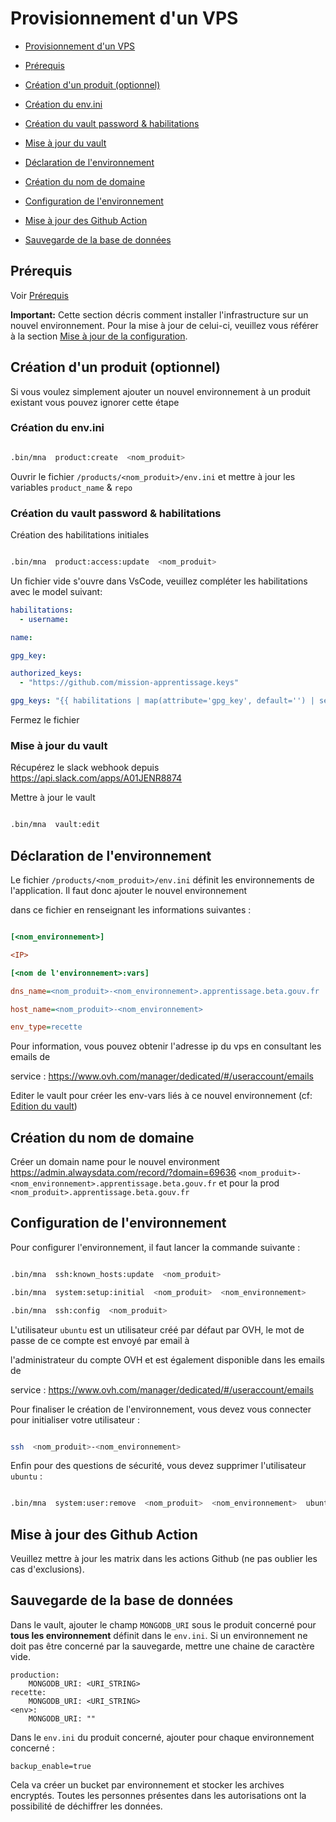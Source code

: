 # Provisionnement d'un VPS

- [Provisionnement d'un VPS](#provisionnement-dun-vps)

- [Prérequis](#prérequis)

- [Création d'un produit (optionnel)](#création-dun-produit-optionnel)

- [Création du env.ini](#création-du-envini)

- [Création du vault password \& habilitations](#création-du-vault-password--habilitations)

- [Mise à jour du vault](#mise-à-jour-du-vault)

- [Déclaration de l'environnement](#déclaration-de-lenvironnement)

- [Création du nom de domaine](#création-du-nom-de-domaine)

- [Configuration de l'environnement](#configuration-de-lenvironnement)

- [Mise à jour des Github Action](#mise-à-jour-des-github-action)

- [Sauvegarde de la base de données](#sauvegarde-de-la-base-de-données)

## Prérequis

Voir [Prérequis](./pre-requisites.md)

**Important:** Cette section décris comment installer l'infrastructure sur un nouvel environnement. Pour la mise à jour de celui-ci, veuillez vous référer à la section [Mise à jour de la configuration](#mise-à-jour-de-la-configuration).

## Création d'un produit (optionnel)

Si vous voulez simplement ajouter un nouvel environnement à un produit existant vous pouvez ignorer cette étape

### Création du env.ini

```bash

.bin/mna  product:create  <nom_produit>

```

Ouvrir le fichier `/products/<nom_produit>/env.ini` et mettre à jour les variables `product_name` & `repo`

### Création du vault password & habilitations

Création des habilitations initiales

```bash

.bin/mna  product:access:update  <nom_produit>

```

Un fichier vide s'ouvre dans VsCode, veuillez compléter les habilitations avec le model suivant:

```yaml
habilitations:
  - username:

name:

gpg_key:

authorized_keys:
  - "https://github.com/mission-apprentissage.keys"

gpg_keys: "{{ habilitations | map(attribute='gpg_key', default='') | select() | join(',')}}"
```

Fermez le fichier

### Mise à jour du vault

Récupérez le slack webhook depuis https://api.slack.com/apps/A01JENR8874

Mettre à jour le vault

```bash

.bin/mna  vault:edit

```

## Déclaration de l'environnement

Le fichier `/products/<nom_produit>/env.ini` définit les environnements de l'application. Il faut donc ajouter le nouvel environnement

dans ce fichier en renseignant les informations suivantes :

```ini

[<nom_environnement>]

<IP>

[<nom de l'environnement>:vars]

dns_name=<nom_produit>-<nom_environnement>.apprentissage.beta.gouv.fr

host_name=<nom_produit>-<nom_environnement>

env_type=recette

```

Pour information, vous pouvez obtenir l'adresse ip du vps en consultant les emails de

service : https://www.ovh.com/manager/dedicated/#/useraccount/emails

Editer le vault pour créer les env-vars liés à ce nouvel environnement (cf: [Edition du vault](#edition-du-vault))

## Création du nom de domaine

Créer un domain name pour le nouvel environment https://admin.alwaysdata.com/record/?domain=69636 `<nom_produit>-<nom_environnement>.apprentissage.beta.gouv.fr` et pour la prod `<nom_produit>.apprentissage.beta.gouv.fr`

## Configuration de l'environnement

Pour configurer l'environnement, il faut lancer la commande suivante :

```bash

.bin/mna  ssh:known_hosts:update  <nom_produit>

.bin/mna  system:setup:initial  <nom_produit>  <nom_environnement>

.bin/mna  ssh:config  <nom_produit>

```

L'utilisateur `ubuntu` est un utilisateur créé par défaut par OVH, le mot de passe de ce compte est envoyé par email à

l'administrateur du compte OVH et est également disponible dans les emails de

service : https://www.ovh.com/manager/dedicated/#/useraccount/emails

Pour finaliser le création de l'environnement, vous devez vous connecter pour initialiser votre utilisateur :

```bash

ssh  <nom_produit>-<nom_environnement>

```

Enfin pour des questions de sécurité, vous devez supprimer l'utilisateur `ubuntu` :

```bash

.bin/mna  system:user:remove  <nom_produit>  <nom_environnement>  ubuntu  --user  <votre_nom_utilisateur>

```

## Mise à jour des Github Action

Veuillez mettre à jour les matrix dans les actions Github (ne pas oublier les cas d'exclusions).

## Sauvegarde de la base de données

Dans le vault, ajouter le champ `MONGODB_URI` sous le produit concerné pour **tous les environnement** définit dans le `env.ini`. Si un environnement ne doit pas être concerné par la sauvegarde, mettre une chaine de caractère vide.

    production:
        MONGODB_URI: <URI_STRING>
    recette:
        MONGODB_URI: <URI_STRING>
    <env>:
        MONGODB_URI: ""

Dans le `env.ini` du produit concerné, ajouter pour chaque environnement concerné :

    backup_enable=true

Cela va créer un bucket par environnement et stocker les archives encryptés. Toutes les personnes présentes dans les autorisations ont la possibilité de déchiffrer les données.
